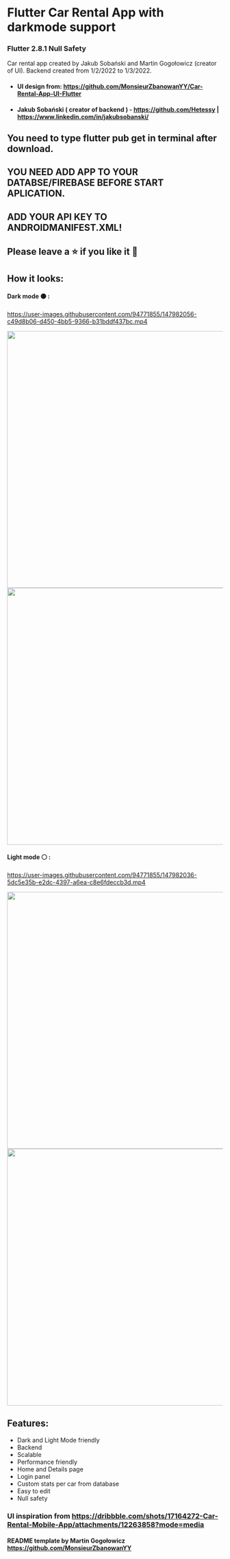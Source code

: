 # Flutter Car Rental App  with darkmode support
### Flutter 2.8.1 Null Safety
Car rental app created by Jakub Sobański and Martin Gogołowicz (creator of UI). Backend created from 1/2/2022 to 1/3/2022.
- #### UI design from: https://github.com/MonsieurZbanowanYY/Car-Rental-App-UI-Flutter
- #### Jakub Sobański ( creator of backend ) - https://github.com/Hetessy | https://www.linkedin.com/in/jakubsobanski/
## You need to type flutter pub get in terminal after download.
## YOU NEED ADD APP TO YOUR DATABSE/FIREBASE BEFORE START APLICATION.
## ADD YOUR API KEY TO ANDROIDMANIFEST.XML!
## Please leave a ⭐ if you like it 💙
## How it looks:

#### Dark mode ⚫ :

https://user-images.githubusercontent.com/94771855/147982056-c49d8b06-d450-4bb5-9366-b31bddf437bc.mp4

<img src="https://user-images.githubusercontent.com/94771855/149194198-7b824895-6d3c-4e49-842c-3f68ff2b02a4.png" data-canonical-src="https://user-images.githubusercontent.com/94771855/149194198-7b824895-6d3c-4e49-842c-3f68ff2b02a4.png" height="600" />
<img src="https://user-images.githubusercontent.com/94771855/149194203-c2460cf4-9f42-4dfa-807d-c64064a76fb4.png" data-canonical-src="https://user-images.githubusercontent.com/94771855/149194203-c2460cf4-9f42-4dfa-807d-c64064a76fb4.png" height="600" />

#### Light mode ⚪ :

https://user-images.githubusercontent.com/94771855/147982036-5dc5e35b-e2dc-4397-a6ea-c8e6fdeccb3d.mp4

<img src="https://user-images.githubusercontent.com/94771855/147983959-e42b04ae-20cc-41d6-9dbf-2419f9fbd40a.png" data-canonical-src="https://user-images.githubusercontent.com/94771855/147983959-e42b04ae-20cc-41d6-9dbf-2419f9fbd40a.png" height="600" />
<img src="https://user-images.githubusercontent.com/94771855/147983983-ef3b0fd9-e939-4565-b16c-3189957aed3b.png" data-canonical-src="https://user-images.githubusercontent.com/94771855/147983983-ef3b0fd9-e939-4565-b16c-3189957aed3b.png" height="600" />



## Features:
- Dark and Light Mode friendly
- Backend
- Scalable
- Performance friendly
- Home and Details page
- Login panel
- Custom stats per car from database
- Easy to edit
- Null safety

### UI inspiration from https://dribbble.com/shots/17164272-Car-Rental-Mobile-App/attachments/12263858?mode=media
#### README template by Martin Gogołowicz https://github.com/MonsieurZbanowanYY
